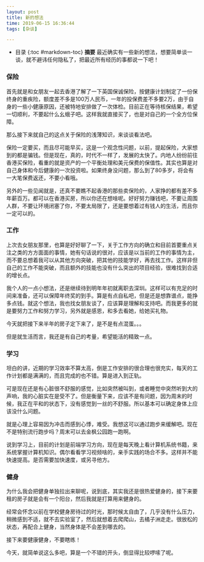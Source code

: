 ```yaml
---
layout: post
title: 新的想法 
time: 2019-06-15 16:36:44 
tags: [杂谈] 

---
```

* 目录
{:toc #markdown-toc}
**摘要** 最近确实有一些新的想法，想要简单谈一谈，就不避讳任何隐私了，把最近所有经历的事都说一下吧！

### 保险

首先就是和女朋友一起去香港了解了一下英国保诚保险，按健康计划制定了一份保终身的重疾险，额度差不多是100万人民币，一年的投保费差不多要2万，由于自身的一些小健康原因，还被特地安排做了一次体检。目前正在等待核保结果，希望一切顺利，不要起什么幺蛾子吧。这样我就直接买了，也是对自己的一个全方位保障。

那么接下来就自己的这点关于保险的浅薄知识，来谈谈看法吧。

保险一定要买，而且尽可能早买，这是一个观念性问题，以前，提起保险，大家想到的都是骗钱。但是现在，真的，时代不一样了，发展的太快了。内地人纷纷前往香港买保险，看重的就是资产的一个平衡处理和美元保费的保值性。其实也算是对自己身体和今后健康的一次投资啦。如果终身没问题，那么到了80多岁，将会有一大笔保费返还，不要小看哦。

另外的一些见闻就是，还真不要瞧不起香港的那些卖保险的，人家挣的都有差不多年薪百万。都可以在香港买房，所以你还在想啥呢。好好努力赚钱吧，不要让周围人群，不要让环境闭塞了你，不要太局限了，还是要想着过有钱人的生活，而且你一定可以的。

### 工作

上次去女朋友那里，也算是好好聊了一下，关于工作方向的确立和目前首要重点关注之类的方方面面的事情，她有句话说的很对，应该是以当前的工作的事情为主，而不要总想着我可以从其他方向突破，把其他的技能学好，再去找工作。这样非但自己的工作不能突破，而且额外的技能也没有什么突出的项目经验，很难找到合适的增长点。

我个人的一点小想法，还是继续待到明年年初就离职去深圳。这样可以有充足的时间来准备，还可以保障年终奖的到手。算是有点自私吧，但是还是想靠谱点，能挣多点钱。就这个想法，我也找女朋友谈了，应该算是理解和支持吧。而我更多的就是要努力工作和努力学习，另外就是感恩，和多去看她，给她买礼物。

今天就把接下来半年的房子定下来了，是不是有点混蛋。。。

但是就生活而言，我还是有自己的考量，希望能活的精致一点。

### 学习

坦白的讲，近期的学习效率不算太高，倒是工作安排的很合理也很充实，每天的工作计划都是满满的，而且完成的也不错。算是进入到正轨。

可是现在还是有心脏很不舒服的感觉，比如突然被叫到，或者睡觉中突然听到大的声响，我的心脏实在是受不了。但是衡量下来，应该不是有问题，因为周末的时候，我正在平和的状态下，没有感觉到一丝的不舒服。所以基本可以确定身体上应该没什么问题。

就是心理上容易因为冲击而感到心悸，难受。我想这可以通过跑步来缓解吧。现在不是特别流行跑步吗？周末可以去金枫公园跑一跑啊。

说到学习上，目前的计划是前端学习方向，现在是每天晚上看计算机系统书籍，来系统掌握计算机知识。偶尔看看学习视频啥的，亲手实践的场合不多。这样并不能快速提高。是否需要加快速度，或另寻他方。

### 健身

为什么我会把健身单独拉出来聊呢，说到底，其实我还是很热爱健身的，接下来要租的房子就是会有一个阳台，然后我就是打算用来健身的。

经常会怀念以前在学校健身房待过的时光，那时候太自由了，几乎没有什么压力，稍微感到不适，就不去实验室了，然后就想着去爬爬山，去橘子洲走走。很放松的状态，再配合上健身，当然身体是不会差到哪去的。

接下来要健康健身，不要瞎练！

今天，就简单说这么多吧，算是一个不错的开头，倒显得比较啰嗦了呢。